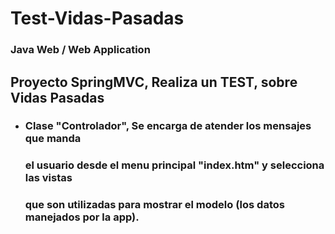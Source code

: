# Test-Vidas-Pasadas

### Java Web / Web Application

## Proyecto SpringMVC, Realiza un TEST, sobre Vidas Pasadas

- ### Clase "Controlador", Se encarga de atender los mensajes que manda
  ### el usuario desde el menu principal "index.htm" y selecciona las vistas
  ### que son utilizadas para mostrar el modelo (los datos manejados por la app).

